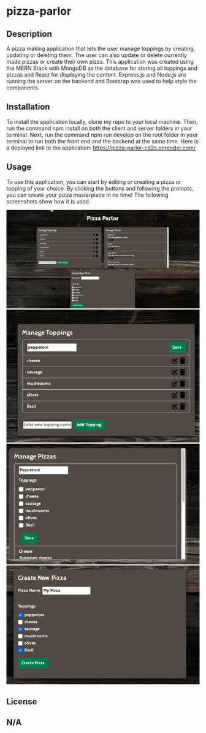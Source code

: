 # pizza-parlor
## Description
A pizza making application that lets the user manage toppings by creating, updating or deleting them. The user can also update or delete currently made pizzas or create their own pizza. This application was created using the MERN Stack with MongoDB as the database for storing all toppings and pizzas and React for displaying the content. Express.js and Node.js are running the server on the backend and Bootsrap was used to help style the components.
## Installation
To install the application locally, clone my repo to your local machine. Then, run the command npm install on both the client and server folders in your terminal. Next, run the command npm run develop on the root folder in your terminal to run both the front end and the backend at the same time. Here is a deployed link to the application: https://pizza-parlor-cd2s.onrender.com/
## Usage
To use this application, you can start by editing or creating a pizza or topping of your choice. By clicking the buttons and following the prompts, you can create your pizza masterpiece in no time! The following screenshots show how it is used.
   
   ![Pizza1](./client/src/assets/screenshots/pizza1.png)
   ![Pizza2](./client/src/assets/screenshots/pizza2.png)
   ![Pizza3](./client/src/assets/screenshots/pizza3.png)
   ![Pizza4](./client/src/assets/screenshots/pizza4.png)
   
## License
N/A
---
